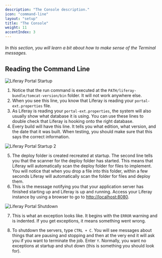 ```yaml
---
description: "The Console description."
icon: "command-line"
layout: "setup"
title: "The Console"
weight: 11
accentIndex: 3
---
```


###### In this section, you will learn a bit about how to make sense of the Terminal messages.

<article id="readingTheCommandLine">

## Reading the Command Line

![Liferay Portal Startup](/images/LRP-startup-01.jpg)

1. Notice that the run command is executed at the `PATH/liferay-bundle/tomcat-version/bin` folder. It will not work anywhere else.
2. When you see this line, you know that Liferay is reading your `portal-ext.properties` file.
3. As Liferay is reading your `portal-ext.properties`, the system will also usually show what database it is using. You can use these lines to double check that Liferay is hooking onto the right database.
4. Every build will have this line. It tells you what edition, what version, and the date that it was built. When testing, you should make sure that this says the correct information.

![Liferay Portal Startup 2](/images/LRP-startup-02.jpg)

5. The deploy folder is created recreated at startup. The second line tells you that the scanner for the deploy folder has started. This means that Liferay will automatically scan the deploy folder for files to implement. You will notice that when you drop a file into this folder, within a few seconds Liferay will automatically scan the folder for files and deploy them.
6. This is the message notifying you that your application server has finished starting up and Liferay is up and running. Access your Liferay instance by using a browser to go to <http://localhost:8080>.

![Liferay Portal Shutdown](/images/LRP-shutdown.jpg)

7. This is what an exception looks like. It begins with the `ERROR` warning and is indented. If you get exceptions, it means something went wrong.

8. To shutdown the servers, type `CTRL + C`. You will see messages about things that are pausing and stopping and then at the very end it will ask you if you want to terminate the job. Enter `Y`. Normally, you want no exceptions at startup and shut down (this is something you should look for).

</article>